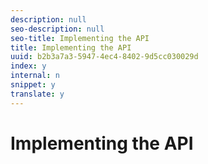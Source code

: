 ```yaml
---
description: null
seo-description: null
seo-title: Implementing the API
title: Implementing the API
uuid: b2b3a7a3-5947-4ec4-8402-9d5cc030029d
index: y
internal: n
snippet: y
translate: y
---
```


# Implementing the API

